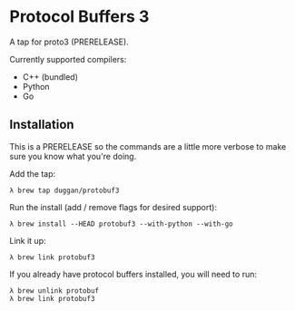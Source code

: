 # Protocol Buffers 3

A tap for proto3 (PRERELEASE).

Currently supported compilers:

* C++ (bundled)
* Python
* Go

## Installation

This is a PRERELEASE so the commands are a little more verbose to make sure you know what you're doing.

Add the tap:
```
λ brew tap duggan/protobuf3
```

Run the install (add / remove flags for desired support):
```
λ brew install --HEAD protobuf3 --with-python --with-go
```

Link it up:
```
λ brew link protobuf3
```

If you already have protocol buffers installed, you will need to run:

```
λ brew unlink protobuf
λ brew link protobuf3
```
